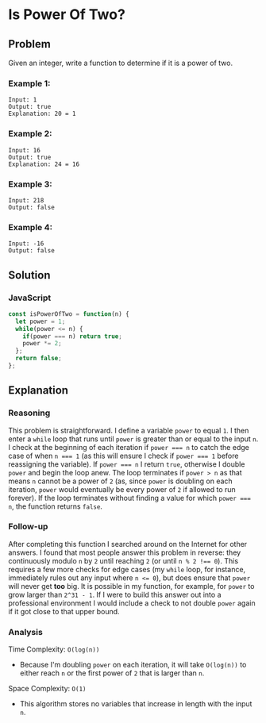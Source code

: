 # Is Power Of Two?
## Problem
Given an integer, write a function to determine if it is a power of two.

### Example 1:
```
Input: 1
Output: true
Explanation: 20 = 1
```

### Example 2:
```
Input: 16
Output: true
Explanation: 24 = 16
```

### Example 3:
```
Input: 218
Output: false
```

### Example 4:
```
Input: -16
Output: false
```

## Solution
### JavaScript
```javascript
const isPowerOfTwo = function(n) {
  let power = 1;
  while(power <= n) {
    if(power === n) return true;
    power *= 2;
  };
  return false;
};
```

## Explanation
### Reasoning
This problem is straightforward. I define a variable `power` to equal `1`. I then enter a `while` loop that runs until `power` is greater than or equal to the input `n`. I check at the beginning of each iteration if `power === n` to catch the edge case of when `n === 1` (as this will ensure I check if `power === 1` before reassigning the variable). If `power === n` I return `true`, otherwise I double `power` and begin the loop anew. The loop terminates if `power > n` as that means `n` cannot be a power of `2` (as, since `power` is doubling on each iteration, `power` would eventually be every power of `2` if allowed to run forever). If the loop terminates without finding a value for which `power === n`, the function returns `false`.

### Follow-up
After completing this function I searched around on the Internet for other answers. I found that most people answer this problem in reverse: they continuously modulo `n` by `2` until reaching `2` (or until `n % 2 !== 0`). This requires a few more checks for edge cases (my `while` loop, for instance, immediately rules out any input where `n <= 0`), but does ensure that `power` will never get **too** big. It is possible in my function, for example, for `power` to grow larger than `2^31 - 1`. If I were to build this answer out into a professional environment I would include a check to not double `power` again if it got close to that upper bound.

### Analysis
Time Complexity: `O(log(n))`
* Because I'm doubling `power` on each iteration, it will take `O(log(n))` to either reach `n` or the first power of `2` that is larger than `n`.

Space Complexity: `O(1)`
* This algorithm stores no variables that increase in length with the input `n`.
